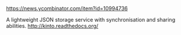 https://news.ycombinator.com/item?id=10994736

A lightweight JSON storage service with synchronisation and sharing abilities. http://kinto.readthedocs.org/

